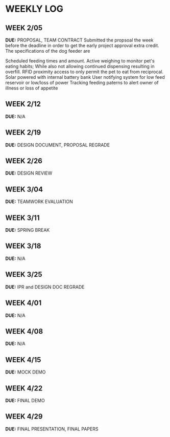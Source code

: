 # WEEKLY LOG
## WEEK 2/05
**DUE:** PROPOSAL, TEAM CONTRACT
Submitted the propsoal the week before the deadline in order to get the early project approval extra credit. The specifications of the dog feeder are

Scheduled feeding times and amount.
Active weighing to monitor pet's eating habits; While also not allowing continued dispensing resulting in overfill.
RFID proximity access to only permit the pet to eat from reciprocal.
Solar powered with internal battery bank
User notifying system for low feed reservoir or low/loss of power
Tracking feeding paterns to alert owner of illness or loss of appetite

## WEEK 2/12
**DUE:** N/A

## WEEK 2/19
**DUE:** DESIGN DOCUMENT, PROPOSAL REGRADE

## WEEK 2/26
**DUE:** DESIGN REVIEW

## WEEK 3/04
**DUE:** TEAMWORK EVALUATION

## WEEK 3/11
**DUE:** SPRING BREAK

## WEEK 3/18
**DUE:** N/A

## WEEK 3/25
**DUE:** IPR and DESIGN DOC REGRADE

## WEEK 4/01
**DUE:** N/A

## WEEK 4/08
**DUE:** N/A

## WEEK 4/15
**DUE:** MOCK DEMO

## WEEK 4/22
**DUE:** FINAL DEMO

## WEEK 4/29
**DUE:** FINAL PRESENTATION, FINAL PAPERS
